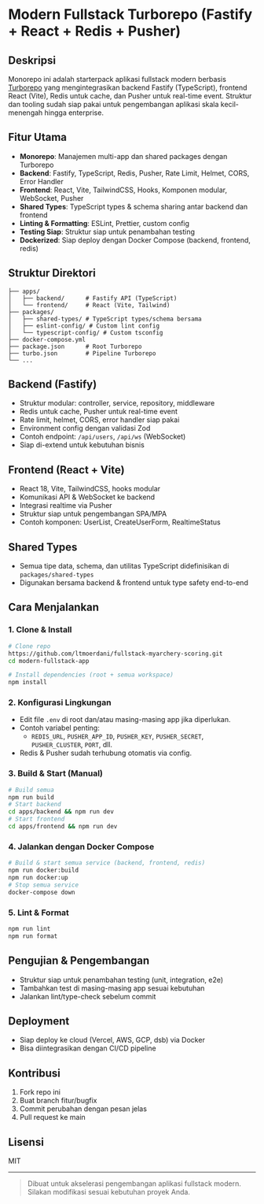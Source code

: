 # Modern Fullstack Turborepo (Fastify + React + Redis + Pusher)

## Deskripsi
Monorepo ini adalah starterpack aplikasi fullstack modern berbasis [Turborepo](https://turbo.build/) yang mengintegrasikan backend Fastify (TypeScript), frontend React (Vite), Redis untuk cache, dan Pusher untuk real-time event. Struktur dan tooling sudah siap pakai untuk pengembangan aplikasi skala kecil-menengah hingga enterprise.

## Fitur Utama
- **Monorepo**: Manajemen multi-app dan shared packages dengan Turborepo
- **Backend**: Fastify, TypeScript, Redis, Pusher, Rate Limit, Helmet, CORS, Error Handler
- **Frontend**: React, Vite, TailwindCSS, Hooks, Komponen modular, WebSocket, Pusher
- **Shared Types**: TypeScript types & schema sharing antar backend dan frontend
- **Linting & Formatting**: ESLint, Prettier, custom config
- **Testing Siap**: Struktur siap untuk penambahan testing
- **Dockerized**: Siap deploy dengan Docker Compose (backend, frontend, redis)

## Struktur Direktori
```
├── apps/
│   ├── backend/      # Fastify API (TypeScript)
│   └── frontend/     # React (Vite, Tailwind)
├── packages/
│   ├── shared-types/ # TypeScript types/schema bersama
│   ├── eslint-config/ # Custom lint config
│   └── typescript-config/ # Custom tsconfig
├── docker-compose.yml
├── package.json      # Root Turborepo
├── turbo.json        # Pipeline Turborepo
└── ...
```

## Backend (Fastify)
- Struktur modular: controller, service, repository, middleware
- Redis untuk cache, Pusher untuk real-time event
- Rate limit, helmet, CORS, error handler siap pakai
- Environment config dengan validasi Zod
- Contoh endpoint: `/api/users`, `/api/ws` (WebSocket)
- Siap di-extend untuk kebutuhan bisnis

## Frontend (React + Vite)
- React 18, Vite, TailwindCSS, hooks modular
- Komunikasi API & WebSocket ke backend
- Integrasi realtime via Pusher
- Struktur siap untuk pengembangan SPA/MPA
- Contoh komponen: UserList, CreateUserForm, RealtimeStatus

## Shared Types
- Semua tipe data, schema, dan utilitas TypeScript didefinisikan di `packages/shared-types`
- Digunakan bersama backend & frontend untuk type safety end-to-end

## Cara Menjalankan
### 1. Clone & Install
```bash
# Clone repo
https://github.com/ltmoerdani/fullstack-myarchery-scoring.git
cd modern-fullstack-app

# Install dependencies (root + semua workspace)
npm install
```

### 2. Konfigurasi Lingkungan
- Edit file `.env` di root dan/atau masing-masing app jika diperlukan.
- Contoh variabel penting:
  - `REDIS_URL`, `PUSHER_APP_ID`, `PUSHER_KEY`, `PUSHER_SECRET`, `PUSHER_CLUSTER`, `PORT`, dll.
- Redis & Pusher sudah terhubung otomatis via config.

### 3. Build & Start (Manual)
```bash
# Build semua
npm run build
# Start backend
cd apps/backend && npm run dev
# Start frontend
cd apps/frontend && npm run dev
```

### 4. Jalankan dengan Docker Compose
```bash
# Build & start semua service (backend, frontend, redis)
npm run docker:build
npm run docker:up
# Stop semua service
docker-compose down
```

### 5. Lint & Format
```bash
npm run lint
npm run format
```

## Pengujian & Pengembangan
- Struktur siap untuk penambahan testing (unit, integration, e2e)
- Tambahkan test di masing-masing app sesuai kebutuhan
- Jalankan lint/type-check sebelum commit

## Deployment
- Siap deploy ke cloud (Vercel, AWS, GCP, dsb) via Docker
- Bisa diintegrasikan dengan CI/CD pipeline

## Kontribusi
1. Fork repo ini
2. Buat branch fitur/bugfix
3. Commit perubahan dengan pesan jelas
4. Pull request ke main

## Lisensi
MIT

---

> Dibuat untuk akselerasi pengembangan aplikasi fullstack modern. Silakan modifikasi sesuai kebutuhan proyek Anda.
